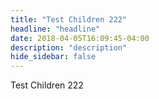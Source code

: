 ```yaml
---
title: "Test Children 222"
headline: "headline"
date: 2018-04-05T16:09:45-04:00
description: "description"
hide_sidebar: false
---
```


Test Children 222